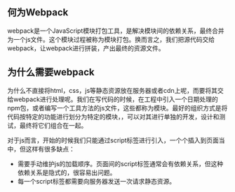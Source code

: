 ## 何为Webpack

webpack是一个JavaScript模块打包工具，是解决模块间的依赖关系，最终合并为一个js文件。这个模块过程被称为模块打包。换而言之，我们把源代码交给webpack，让webpack进行拼装，产出最终的资源文件。

## 为什么需要webpack

为什么不直接将html，css，js等静态资源放在服务器或者cdn上呢，而要将其交给webpack进行处理呢。我们在写代码的时候，在工程中引入一个日期处理的npm包，或者编写一个工具方法的js文件，这些都称为模块。最好的组织方式是将代码按特定的功能进行划分为特定的模块，，可以对其进行单独的开发，设计和测试，最终将它们组合在一起。

对于js而言，开始的时候我们只能通过script标签进行引入，一个个插入到页面当中，但这样有很多缺点：

* 需要手动维护js的加载顺序。页面间的script标签通常会有依赖关系，但这种依赖关系是隐式的，很容易出问题。
* 每一个script标签都需要向服务器发送一次请求静态资源。